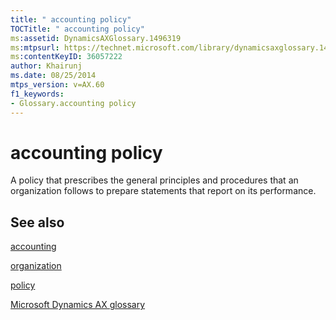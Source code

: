 ```yaml
---
title: " accounting policy"
TOCTitle: " accounting policy"
ms:assetid: DynamicsAXGlossary.1496319
ms:mtpsurl: https://technet.microsoft.com/library/dynamicsaxglossary.1496319(v=AX.60)
ms:contentKeyID: 36057222
author: Khairunj
ms.date: 08/25/2014
mtps_version: v=AX.60
f1_keywords:
- Glossary.accounting policy
---
```


# accounting policy

A policy that prescribes the general principles and procedures that an organization follows to prepare statements that report on its performance.

## See also

[accounting](accounting.md)

[organization](organization.md)

[policy](policy.md)

[Microsoft Dynamics AX glossary](glossary/microsoft-dynamics-ax-glossary.md)

  


